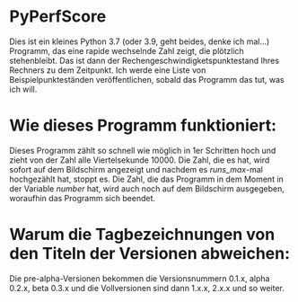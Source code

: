 # PyPerfScore

Dies ist ein kleines Python 3.7 (oder 3.9, geht beides, denke ich mal...) Programm, das eine rapide wechselnde Zahl zeigt, die plötzlich stehenbleibt. Das ist dann der Rechengeschwindigketspunktestand Ihres Rechners zu dem Zeitpunkt. Ich werde eine Liste von Beispielpunkteständen veröffentlichen, sobald das Programm das tut, was ich will. 
# Wie dieses Programm funktioniert:
Dieses Programm zählt so schnell wie möglich in 1er Schritten hoch und zieht von der Zahl alle Viertelsekunde 10000. Die Zahl, die es hat, wird sofort auf dem Bildschirm angezeigt und nachdem es *runs_max*-mal hochgezählt hat, stoppt es. Die Zahl, die das Programm in dem Moment in der Variable *number* hat, wird auch noch auf dem Bildschirm ausgegeben, woraufhin das Programm sich beendet. 
# Warum die Tagbezeichnungen von den Titeln der Versionen abweichen: 
Die pre-alpha-Versionen bekommen die Versionsnummern 0.1.x, alpha 0.2.x, beta 0.3.x und die Vollversionen sind dann 1.x.x, 2.x.x und so weiter.
